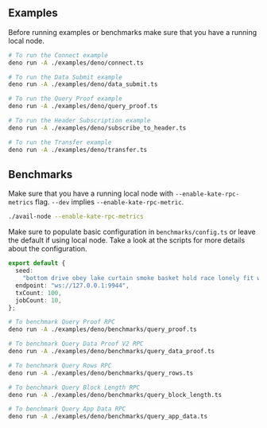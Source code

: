 ## Examples

Before running examples or benchmarks make sure that you have a running local
node.

```bash
# To run the Connect example
deno run -A ./examples/deno/connect.ts

# To run the Data Submit example
deno run -A ./examples/deno/data_submit.ts

# To run the Query Proof example
deno run -A ./examples/deno/query_proof.ts

# To run the Header Subscription example
deno run -A ./examples/deno/subscribe_to_header.ts

# To run the Transfer example
deno run -A ./examples/deno/transfer.ts
```

## Benchmarks

Make sure that you have a running local node with `--enable-kate-rpc-metrics`
flag.
`--dev` implies `--enable-kate-rpc-metric`.

```bash
./avail-node --enable-kate-rpc-metrics
```

Make sure to populate basic configuration in `benchmarks/config.ts` or leave the
default if using local node. Take a look at the scripts for more details about
the configuration.

```typescript
export default {
  seed:
    "bottom drive obey lake curtain smoke basket hold race lonely fit walk//Alice",
  endpoint: "ws://127.0.0.1:9944",
  txCount: 100,
  jobCount: 10,
};
```

```bash
# To benchmark Query Proof RPC
deno run -A ./examples/deno/benchmarks/query_proof.ts

# To benchmark Query Data Proof V2 RPC
deno run -A ./examples/deno/benchmarks/query_data_proof.ts

# To benchmark Query Rows RPC
deno run -A ./examples/deno/benchmarks/query_rows.ts

# To benchmark Query Block Length RPC
deno run -A ./examples/deno/benchmarks/query_block_length.ts

# To benchmark Query App Data RPC
deno run -A ./examples/deno/benchmarks/query_app_data.ts
```
